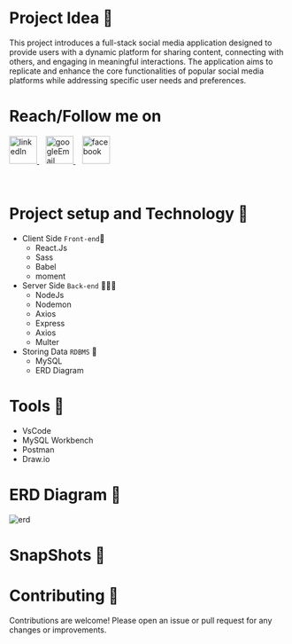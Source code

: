 # Project Idea 🎩
This project introduces a full-stack social media application designed to provide users with a dynamic platform for sharing content, connecting with others, and engaging in meaningful interactions. The application aims to replicate and enhance the core functionalities of popular social media platforms while addressing specific user needs and preferences.

# Reach/Follow me on <br>
<p align="left">
  <a href="https://www.linkedin.com/in/mohamed-fawzy-936b661b8/" target="_blank" rel="noreferrer"> <img src="https://img.icons8.com/fluency/2x/linkedin.png" alt="linkedIn" width="50" height="50"/> </a>&nbsp&nbsp
  <a href="mailto:fwzymohamed90@gmail.com" target="_blank" rel="noreferrer"> <img src="https://img.icons8.com/fluency/2x/google-logo.png" alt="googleEmail" width="50" height="50"/> </a>&nbsp&nbsp
  <a href="https://www.facebook.com/mohamed.fwzy.14" target="_blank" rel="noreferrer"> <img src="https://cdn.iconscout.com/icon/free/png-256/facebook-262-721949.png" alt="facebook" width="50" height="50"/> </a>
</p>
<br>

# Project setup and Technology 📝
- Client Side `Front-end`🎨
  - React.Js
  - Sass
  - Babel
  - moment
- Server Side `Back-end` 🧑🏽‍💻
  - NodeJs
  - Nodemon
  - Axios
  - Express
  - Axios
  - Multer
- Storing Data `RDBMS` 💾
  - MySQL
  - ERD Diagram
 
# Tools 🔨
- VsCode
- MySQL Workbench
- Postman
- Draw.io

# ERD Diagram 🧬
![erd](https://github.com/Mohamed-fawzyy/Social-Media/assets/111665714/24b55043-d37e-475c-a47a-ae98eb976419)

# SnapShots 🎥


# Contributing 📝
Contributions are welcome! Please open an issue or pull request for any changes or improvements.




